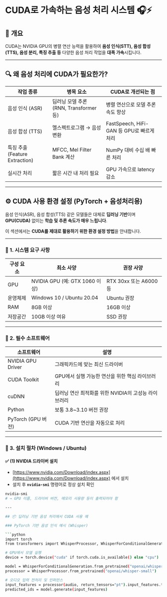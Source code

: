 # CUDA로 가속하는 음성 처리 시스템 🎧⚡

## 🧾 개요
CUDA는 NVIDIA GPU의 병렬 연산 능력을 활용하여 **음성 인식(STT), 음성 합성(TTS), 음성 분리, 특징 추출 등** 다양한 음성 처리 작업을 **대폭 가속**시킵니다.

---

## 🔍 왜 음성 처리에 CUDA가 필요한가?

| 작업 종류 | 병목 요소 | CUDA로 개선되는 점 |
|-----------|-----------|--------------------|
| 음성 인식 (ASR) | 딥러닝 모델 추론 (RNN, Transformer 등) | 병렬 연산으로 모델 추론 속도 향상 |
| 음성 합성 (TTS) | 멜스펙트로그램 → 음성 변환 | FastSpeech, HiFi-GAN 등 GPU로 빠르게 처리 |
| 특징 추출 (Feature Extraction) | MFCC, Mel Filter Bank 계산 | NumPy 대비 수십 배 빠른 처리 |
| 실시간 처리 | 짧은 시간 내 처리 필요 | GPU 가속으로 latency 감소 |

---

## ⚙️ CUDA 사용 환경 설정 (PyTorch + 음성처리용)

음성 인식(ASR), 음성 합성(TTS) 같은 모델들은 대체로 **딥러닝 기반**이며  
**GPU(CUDA)** 없이는 **학습 및 추론 속도가 매우 느립니다**.

이 섹션에서는 **CUDA를 제대로 활용하기 위한 환경 설정 방법**을 안내합니다.

---

### 🧩 1. 시스템 요구 사항

| 구성 요소 | 최소 사양 | 권장 사양 |
|------------|------------|------------|
| GPU | NVIDIA GPU (예: GTX 1060 이상) | RTX 30xx 또는 A6000 등 |
| 운영체제 | Windows 10 / Ubuntu 20.04 | Ubuntu 권장 |
| RAM | 8GB 이상 | 16GB 이상 |
| 저장공간 | 10GB 이상 여유 | SSD 권장 |

---

### 🧱 2. 필수 소프트웨어

| 소프트웨어 | 설명 |
|------------|------|
| NVIDIA GPU Driver | 그래픽카드에 맞는 최신 드라이버 |
| CUDA Toolkit | GPU에서 실행 가능한 연산을 위한 핵심 라이브러리 |
| cuDNN | 딥러닝 연산 최적화를 위한 NVIDIA의 고성능 라이브러리 |
| Python | 보통 3.8~3.10 버전 권장 |
| PyTorch (GPU 버전) | CUDA 기반 연산을 자동으로 처리 |

---

### 🔧 3. 설치 절차 (Windows / Ubuntu)

#### ✅ (1) NVIDIA 드라이버 설치

- [https://www.nvidia.com/Download/index.aspx](https://www.nvidia.com/Download/index.aspx) 에서 설치
- 설치 후 **`nvidia-smi`** 명령어로 정상 설치 확인

```bash
nvidia-smi
# → GPU 이름, 드라이버 버전, 메모리 사용량 등이 출력되어야 함

---

## 📦 딥러닝 기반 음성 처리에서 CUDA 사용 예

### PyTorch 기반 음성 인식 예시 (Whisper)

```python
import torch
from transformers import WhisperProcessor, WhisperForConditionalGeneration

# GPU에서 모델 실행
device = torch.device("cuda" if torch.cuda.is_available() else "cpu")

model = WhisperForConditionalGeneration.from_pretrained("openai/whisper-small").to(device)
processor = WhisperProcessor.from_pretrained("openai/whisper-small")

# 오디오 입력 전처리 및 인퍼런스
input_features = processor(audio, return_tensors="pt").input_features.to(device)
predicted_ids = model.generate(input_features)

